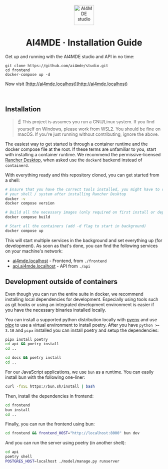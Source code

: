 <p align="center">
    <img
        src="https://avatars.githubusercontent.com/u/155311177"
        alt="AI4MDE studio"
        width="64"
    />
</p>

<h1 align="center">
  AI4MDE &middot; <b>Installation Guide</b>
</h1>

Get up and running with the AI4MDE studio and API in no time:

```
git clone https://github.com/ai4mde/studio.git
cd frontend
docker-compose up -d
```

Now visit [http://ai4mde.localhost](http://ai4mde.localhost)

<br/>

## Installation

> ☝️ This project is assumes you run a GNU/Linux system.
> If you find yourself on Windows, please work from WSL2.
> You should be fine on macOS. If you're just running without
> contributing, ignore the above.

The easiest way to get started is through a container runtime and the docker compose file at the root. If these terms are unfamiliar to you, start with installing a container runtime. We recommend the permissive-licensed [Rancher Desktop](https://rancherdesktop.io/), when asked use the `dockerd` backend instead of `containerd`.

With everything ready and this repository cloned, you can get started from a shell:

```bash
# Ensure that you have the correct tools installed, you might have to restart
# your shell / system after installing Rancher Desktop
docker -v
docker compose version

# Build all the necessary images (only required on first install or dependency change)
docker compose build

# Start all the containers (add -d flag to start in background)
docker compose up
```

This will start multiple services in the background and set everything up (for development). As soon as that's done, you can find the following services on your machine's network:

- [ai4mde.localhost](http://ai4mde.localhost) - Frontend, from `./frontend`
- [api.ai4mde.localhost](http://api.ai4mde.localhost) - API from `./api`

## Development outside of containers

Even though you can run the entire suite in docker, we recommend installing local dependencies for development. Especially using tools such as git hooks or using an integrated development environment is easier if you have the necessary binaries installed locally.

You can install a supported python distribution locally with [pyenv](https://github.com/pyenv/pyenv?tab=readme-ov-file#installation) and use [pipx](https://github.com/pypa/pipx?tab=readme-ov-file#install-pipx) to use a virtual environment to install poetry. After you have `python >= 3.10` and `pipx` installed you can install poetry and setup the dependencies:

```bash
pipx install poetry
cd api && poetry install
cd ..

cd docs && poetry install
cd ..
```

For our JavaScript applications, we use `bun` as a runtime. You can easily install bun with the following one-liner:

```bash
curl -fsSL https://bun.sh/install | bash
```

Then, install the dependencies in frontend:

```bash
cd frontend
bun install
cd ..
```

Finally, you can run the frontend using bun:

```bash
cd frontend && frontend_HOST="http://localhost:8000" bun dev
```

And you can run the server using poetry (in another shell):

```bash
cd api
poetry shell
POSTGRES_HOST=localhost ./model/manage.py runserver
```
